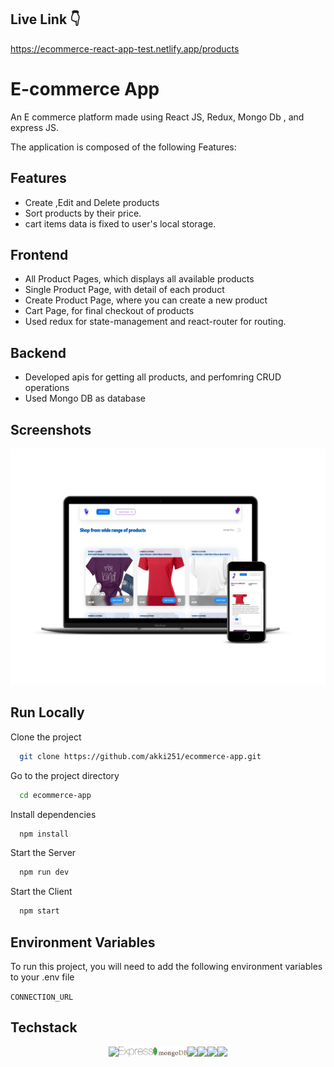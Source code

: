 
## Live Link 👇

https://ecommerce-react-app-test.netlify.app/products


# E-commerce App    

An E commerce platform made using React JS, Redux, Mongo Db , and express JS.

The application is composed of the following Features:



## Features

- Create ,Edit and Delete products
- Sort products by their price.
- cart items data is fixed to user's local storage.

## Frontend

- All Product Pages, which displays all available products
- Single Product Page, with detail of each product
- Create Product Page, where you can create a new product
- Cart Page, for final checkout of products
- Used redux for state-management and react-router for routing.

## Backend

- Developed apis for getting all products, and perfomring CRUD operations
- Used Mongo DB as database 









## Screenshots

![App Screenshot](https://github.com/akki251/ecommerce-app/blob/master/mockuper.png)


## Run Locally

Clone the project

```bash
  git clone https://github.com/akki251/ecommerce-app.git
```

Go to the project directory

```bash
  cd ecommerce-app
```

Install dependencies

```bash
  npm install
```

Start the Server

```bash
  npm run dev
```

Start the Client

```bash
  npm start
```

## Environment Variables

To run this project, you will need to add the following environment variables to your .env file

`CONNECTION_URL`


## Techstack


<div align="center"><img width="55" src="https://raw.githubusercontent.com/gilbarbara/logos/master/logos/bootstrap.svg"/><img width="55" src="https://raw.githubusercontent.com/gilbarbara/logos/master/logos/express.svg"/><img width="55" src="https://raw.githubusercontent.com/gilbarbara/logos/master/logos/mongodb.svg"/><img width="55" src="https://raw.githubusercontent.com/gilbarbara/logos/master/logos/preact.svg"/><img width="55" src="https://raw.githubusercontent.com/gilbarbara/logos/master/logos/react-router.svg"/><img width="55" src="https://raw.githubusercontent.com/gilbarbara/logos/master/logos/react.svg"/><img width="55" src="https://raw.githubusercontent.com/gilbarbara/logos/master/logos/redux.svg"/></div>
